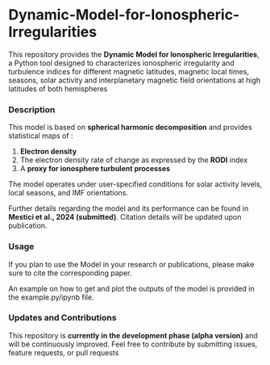 # Dynamic-Model-for-Ionospheric-Irregularities

This repository provides the **Dynamic Model for Ionospheric Irregularities**, a Python tool designed to characterizes ionospheric irregularity and turbulence indices for different magnetic latitudes, magnetic local times, seasons, solar activity and interplanetary magnetic field orientations at high latitudes of both hemispheres

### Description

This model is based on **spherical harmonic decomposition** and provides statistical maps of :
1) **Electron density**
2) The electron density rate of change as expressed by the **RODI** index
3) A **proxy for ionosphere turbulent processes**
   
The model operates under user-specified conditions for solar activity levels, local seasons, and IMF orientations.

Further details regarding the model and its performance can be found in **Mestici et al., 2024 (submitted)**. Citation details will be updated upon publication.

### Usage

If you plan to use the Model in your research or publications, please make sure to cite the corresponding paper. 

An example on how to get and plot the outputs of the model is provided in the example.py/ipynb file.

### Updates and Contributions

This repository is **currently in the development phase (alpha version)** and will be continuously improved.
Feel free to contribute by submitting issues, feature requests, or pull requests
